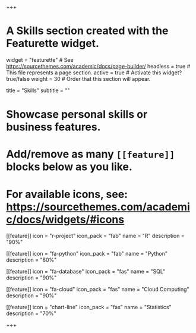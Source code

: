 +++
# A Skills section created with the Featurette widget.
widget = "featurette"  # See https://sourcethemes.com/academic/docs/page-builder/
headless = true  # This file represents a page section.
active = true  # Activate this widget? true/false
weight = 30  # Order that this section will appear.

title = "Skills"
subtitle = ""

# Showcase personal skills or business features.
# 
# Add/remove as many `[[feature]]` blocks below as you like.
# 
# For available icons, see: https://sourcethemes.com/academic/docs/widgets/#icons

[[feature]]
  icon = "r-project"
  icon_pack = "fab"
  name = "R"
  description = "90%"

[[feature]]
  icon = "fa-python"
  icon_pack = "fab"
  name = "Python"
  description = "80%"   

[[feature]]
  icon = "fa-database"
  icon_pack = "fas"
  name = "SQL"
  description = "90%" 

[[feature]]
  icon = "fa-cloud"
  icon_pack = "fas"
  name = "Cloud Computing"
  description = "90%" 

[[feature]]
  icon = "chart-line"
  icon_pack = "fas"
  name = "Statistics"
  description = "70%"  
  
+++
